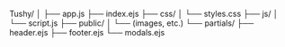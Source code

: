 Tushy/
│
├── app.js
├── index.ejs
├── css/
│   └── styles.css
├── js/
│   └── script.js
├── public/
│   └── (images, etc.)
└── partials/
    ├── header.ejs
    ├── footer.ejs
    └── modals.ejs